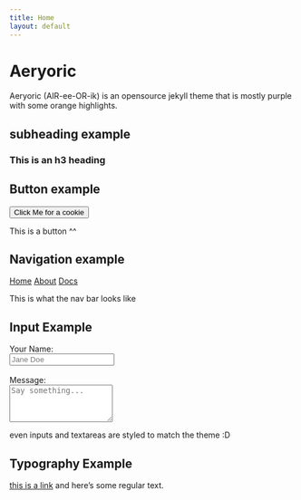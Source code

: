 ```yaml
---
title: Home
layout: default
---
```


# Aeryoric
Aeryoric (AIR-ee-OR-ik) is an opensource jekyll theme that is mostly purple with some orange highlights.

## subheading example

### This is an h3 heading

## Button example

<button>Click Me for a cookie</button>

This is a button ^^

## Navigation example

<nav>
  <a href="/">Home</a>
  <a href="/#about">About</a>
  <a href="/#docs">Docs</a>
</nav>

This is what the nav bar looks like

## Input Example

<form>
  <label for="name">Your Name:</label><br>
  <input type="text" id="name" placeholder="Jane Doe"><br><br>
  <label for="msg">Message:</label><br>
  <textarea id="msg" rows="4" placeholder="Say something..."></textarea>
</form>

even inputs and textareas are styled to match the theme :D

## Typography Example
<a href="https://example.com/linkcusyes">this is a link</a> and here’s some regular text.